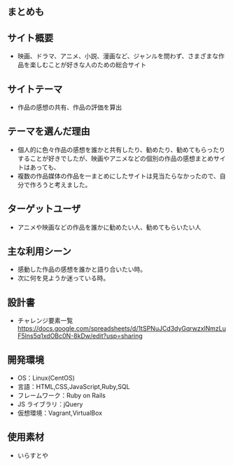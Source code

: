 ## まとめも

## サイト概要
- 映画、ドラマ、アニメ、小説、漫画など、ジャンルを問わず、さまざまな作品を楽しむことが好きな人のための総合サイト

## サイトテーマ
- 作品の感想の共有、作品の評価を算出

## テーマを選んだ理由
- 個人的に色々作品の感想を誰かと共有したり、勧めたり、勧めてもらったりすることが好きでしたが、映画やアニメなどの個別の作品の感想まとめサイトはあっても、
- 複数の作品媒体の作品を一まとめにしたサイトは見当たらなかったので、自分で作ろうと考えました。

## ターゲットユーザ
- アニメや映画などの作品を誰かに勧めたい人、勧めてもらいたい人

## 主な利用シーン
- 感動した作品の感想を誰かと語り合いたい時。
- 次に何を見ようか迷っている時。

## 設計書
- チャレンジ要素一覧<br>
https://docs.google.com/spreadsheets/d/1tSPNuJCd3dyGqrwzxlNmzLuF5lns5q1xdOBc0N-8kDw/edit?usp=sharing


## 開発環境
- OS：Linux(CentOS)
- 言語：HTML,CSS,JavaScript,Ruby,SQL
- フレームワーク：Ruby on Rails
- JS ライブラリ：jQuery
- 仮想環境：Vagrant,VirtualBox

## 使用素材
- いらすとや
